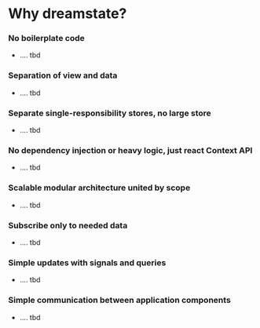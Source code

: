# Why dreamstate?

### No boilerplate code
- .... tbd

### Separation of view and data
- .... tbd

### Separate single-responsibility stores, no large store
- .... tbd

### No dependency injection or heavy logic, just react Context API
- .... tbd

### Scalable modular architecture united by scope
- .... tbd

### Subscribe only to needed data
- .... tbd

### Simple updates with signals and queries
- .... tbd

### Simple communication between application components
- .... tbd
